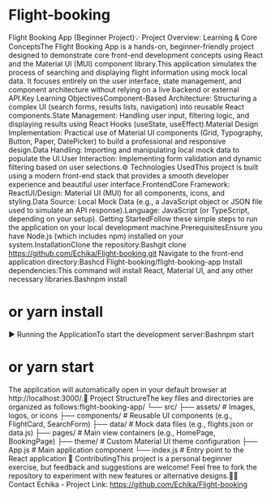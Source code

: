 # Flight-booking

Flight Booking App (Beginner Project)💡 Project Overview: Learning & Core ConceptsThe Flight Booking App is a hands-on, beginner-friendly project designed to demonstrate core front-end development concepts using React and the Material UI (MUI) component library.This application simulates the process of searching and displaying flight information using mock local data. It focuses entirely on the user interface, state management, and component architecture without relying on a live backend or external API.Key Learning ObjectivesComponent-Based Architecture: Structuring a complex UI (search forms, results lists, navigation) into reusable React components.State Management: Handling user input, filtering logic, and displaying results using React Hooks ($\text{useState}$, $\text{useEffect}$).Material Design Implementation: Practical use of Material UI components (Grid, Typography, Button, Paper, DatePicker) to build a professional and responsive design.Data Handling: Importing and manipulating local mock data to populate the UI.User Interaction: Implementing form validation and dynamic filtering based on user selections.⚙️ Technologies UsedThis project is built using a modern front-end stack that provides a smooth developer experience and beautiful user interface.FrontendCore Framework: ReactUI/Design: Material UI (MUI) for all components, icons, and styling.Data Source: Local Mock Data (e.g., a JavaScript object or JSON file used to simulate an API response).Language: JavaScript (or TypeScript, depending on your setup). Getting StartedFollow these simple steps to run the application on your local development machine.PrerequisitesEnsure you have Node.js (which includes npm) installed on your system.InstallationClone the repository:Bashgit clone https://github.com/Echika/Flight-booking.git
Navigate to the front-end application directory:Bashcd Flight-booking/flight-booking-app
Install dependencies:This command will install React, Material UI, and any other necessary libraries.Bashnpm install
# or yarn install
▶️ Running the ApplicationTo start the development server:Bashnpm start
# or yarn start
The application will automatically open in your default browser at $\text{http://localhost:3000/}$.📂 Project StructureThe key files and directories are organized as follows:flight-booking-app/
└── src/
    ├── assets/             # Images, logos, or icons
    ├── components/         # Reusable UI components (e.g., FlightCard, SearchForm)
    ├── data/               # Mock data files (e.g., flights.json or data.js)
    ├── pages/              # Main view containers (e.g., HomePage, BookingPage)
    ├── theme/              # Custom Material UI theme configuration
    ├── App.js              # Main application component
    └── index.js            # Entry point to the React application
🤝 ContributingThis project is a personal beginner exercise, but feedback and suggestions are welcome! Feel free to fork the repository to experiment with new features or alternative designs.🧑‍💻 Contact Echika - Project Link: https://github.com/Echika/Flight-booking
